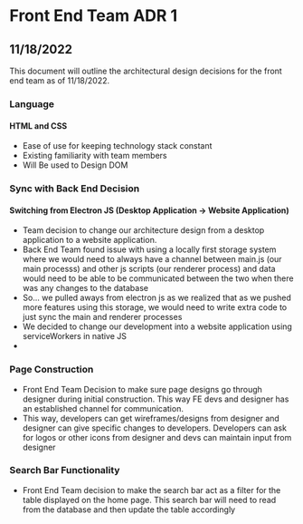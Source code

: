 # Front End Team ADR 1 
## 11/18/2022

This document will outline the architectural design decisions for the front end team as of 11/18/2022.

### **Language**
#### HTML and CSS
- Ease of use for keeping technology stack constant
- Existing familiarity with team members
- Will Be used to Design DOM 


### Sync with Back End Decision
#### Switching from Electron JS  (Desktop Application -> Website Application)
- Team decision to change our architecture design from a desktop application to a website application. 
- Back End Team found issue with using a locally first storage system where we would need to always have a channel between main.js (our main processs) and other js scripts (our renderer process) and data would need to be able to be communicated between the two when there was any changes to the database
- So... we pulled aways from electron js as we realized that as we pushed more features using this storage, we would need to write extra code to just sync the main and renderer processes 
- We decided to change our development into a website application using serviceWorkers in native JS
- 
### Page Construction
- Front End Team Decision to make sure page designs go through designer during initial construction. This way FE devs and designer has an established channel for communication.
- This way, developers can get wireframes/designs from designer and designer can give specific changes to developers. Developers can ask for logos or other icons from designer and devs can maintain input from designer

### Search Bar Functionality
- Front End Team decision to make the search bar act as a filter for the table displayed on the home page. This search bar will need to read from the database and then update the table accordingly
 